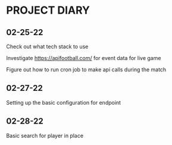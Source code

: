 # PROJECT DIARY

## 02-25-22

Check out what tech stack to use

Investigate https://apifootball.com/ for event data for live game

Figure out how to run cron job to make api calls during the match

## 02-27-22

Setting up the basic configuration for endpoint

## 02-28-22

Basic search for player in place
